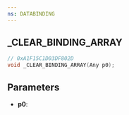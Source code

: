 ```yaml
---
ns: DATABINDING
---
```

## _CLEAR_BINDING_ARRAY

```c
// 0xA1F15C1D03DF802D
void _CLEAR_BINDING_ARRAY(Any p0);
```

## Parameters
* **p0**:
